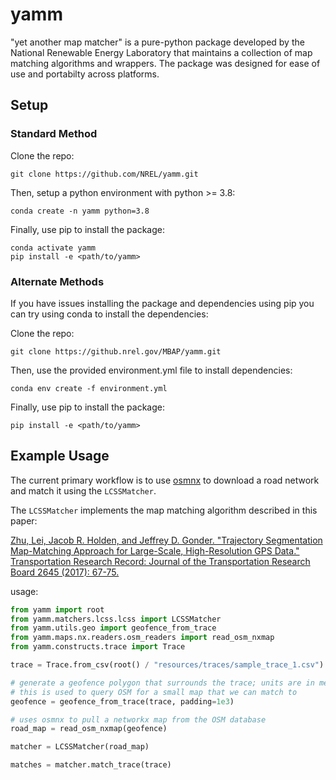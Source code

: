 # yamm
"yet another map matcher" is a pure-python package developed by the National Renewable Energy Laboratory that maintains a collection of map matching algorithms and wrappers. The package was designed for ease of use and portabilty across platforms.

## Setup

### Standard Method

Clone the repo:
```
git clone https://github.com/NREL/yamm.git
```

Then, setup a python environment with python >= 3.8:
```
conda create -n yamm python=3.8
```

Finally, use pip to install the package:
```
conda activate yamm
pip install -e <path/to/yamm> 
```

### Alternate Methods

If you have issues installing the package and dependencies using pip you can try using conda to
install the dependencies:

Clone the repo:
```
git clone https://github.nrel.gov/MBAP/yamm.git
```

Then, use the provided environment.yml file to install dependencies:
```
conda env create -f environment.yml
```

Finally, use pip to install the package:
```
pip install -e <path/to/yamm> 
```


## Example Usage

The current primary workflow is to use [osmnx](https://github.com/gboeing/osmnx) to download a road network and match it using the `LCSSMatcher`.

The `LCSSMatcher` implements the map matching algorithm described in this paper: 

[Zhu, Lei, Jacob R. Holden, and Jeffrey D. Gonder.
"Trajectory Segmentation Map-Matching Approach for Large-Scale, High-Resolution GPS Data."
Transportation Research Record: Journal of the Transportation Research Board 2645 (2017): 67-75.](https://doi.org/10.3141%2F2645-08)

usage:
```python
from yamm import root
from yamm.matchers.lcss.lcss import LCSSMatcher
from yamm.utils.geo import geofence_from_trace
from yamm.maps.nx.readers.osm_readers import read_osm_nxmap
from yamm.constructs.trace import Trace

trace = Trace.from_csv(root() / "resources/traces/sample_trace_1.csv")

# generate a geofence polygon that surrounds the trace; units are in meters;
# this is used to query OSM for a small map that we can match to
geofence = geofence_from_trace(trace, padding=1e3)

# uses osmnx to pull a networkx map from the OSM database
road_map = read_osm_nxmap(geofence)

matcher = LCSSMatcher(road_map)

matches = matcher.match_trace(trace)
```




